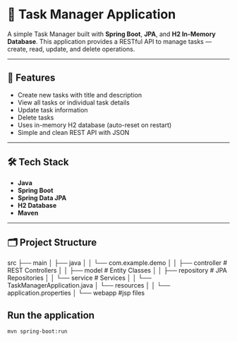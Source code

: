 # 📝 Task Manager Application

A simple Task Manager built with **Spring Boot**, **JPA**, and **H2 In-Memory Database**. This application provides a RESTful API to manage tasks — create, read, update, and delete operations.

---

## 🚀 Features

- Create new tasks with title and description
- View all tasks or individual task details
- Update task information
- Delete tasks
- Uses in-memory H2 database (auto-reset on restart)
- Simple and clean REST API with JSON

---

## 🛠️ Tech Stack

- **Java**
- **Spring Boot**
- **Spring Data JPA**
- **H2 Database**
- **Maven**

---

## 🗂️ Project Structure

src
├── main
│ ├── java
│ │ └── com.example.demo
│ │ ├── controller # REST Controllers
│ │ ├── model # Entity Classes
│ │ ├── repository # JPA Repositories
│ │ └── service # Services
│ │ └── TaskManagerApplication.java
│ └── resources
│ │ └── application.properties
│ └── webapp #jsp files

## Run the application 
`mvn spring-boot:run
`


